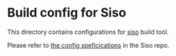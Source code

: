 # Build config for Siso

This directory contains configurations for
[siso](https://chromium.googlesource.com/infra/infra/+/refs/heads/main/go/src/infra/build/siso/)
build tool.

Please refer to [the config speficications](https://chromium.googlesource.com/infra/infra/+/refs/heads/main/go/src/infra/build/siso/docs/starlark_config.md) in the Siso repo.

